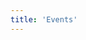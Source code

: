 ```yaml
---
title: 'Events'
---
```


<script setup>
  import TheEvents from "@/views/events/TheEvents.vue"
</script>

<TheEvents />
